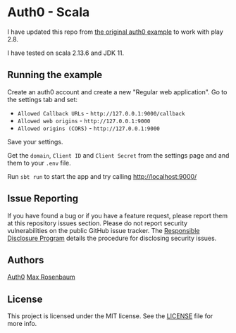 # Auth0 - Scala

I have updated this repo from [the original auth0 example](https://github.com/auth0/auth0-scala) to work with play 2.8.

I have tested on scala 2.13.6 and JDK 11.

## Running the example

Create an auth0 account and create a new "Regular web application". Go to the settings tab and set:  

- `Allowed Callback URLs` - `http://127.0.0.1:9000/callback`
- `Allowed web origins` - `http://127.0.0.1:9000`
- `Allowed origins (CORS)` - `http://127.0.0.1:9000`

Save your settings.

Get the `domain`, `Client ID` and `Client Secret` from the settings page and and them to your `.env` file.

Run `sbt run` to start the app and try calling [http://localhost:9000/](http://localhost:9000/)


## Issue Reporting

If you have found a bug or if you have a feature request, please report them at this repository issues section.
Please do not report security vulnerabilities on the public GitHub issue tracker.
The [Responsible Disclosure Program](https://auth0.com/whitehat) details the procedure for disclosing security issues.


## Authors

[Auth0](auth0.com)
[Max Rosenbaum](https://www.rtechservices.io)

## License

This project is licensed under the MIT license. See the [LICENSE](LICENSE) file for more info.
